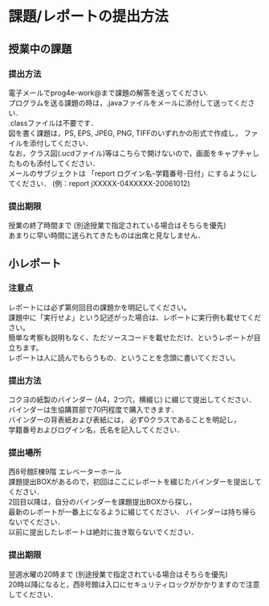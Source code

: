 # 課題/レポートの提出方法

## 授業中の課題

### 提出方法  
  電子メールでprog4e-work@まで課題の解答を送ってください.   
  プログラムを送る課題の時は，.javaファイルをメールに添付して送ってください．  
  .classファイルは不要です．  
  図を書く課題は，PS, EPS, JPEG, PNG, TIFFのいずれかの形式で作成し， ファイルを添付してください．  
  なお，クラス図(.ucdファイル)等はこちらで開けないので，画面をキャプチャしたものも添付してください．  
  メールのサブジェクトは 「report ログイン名-学籍番号-日付」にするようにしてください． 
     (例：report jXXXXX-04XXXXX-20061012)  
### 提出期限
  授業の終了時間まで (別途授業で指定されている場合はそちらを優先)   
  あまりに早い時間に送られてきたものは出席と見なしません．   
  
## 小レポート

### 注意点
  レポートには必ず第何回目の課題かを明記してください。  
  課題中に「実行せよ」という記述がった場合は、レポートに実行例も載せてください。  
  簡単な考察も説明もなく、ただソースコードを載せただけ、というレポートが目立ちます。  
  レポートは人に読んでもらうもの、ということを念頭に書いてください。  
### 提出方法
  コクヨの紙製のバインダー (A4，2つ穴，横綴じ) に綴じて提出してください．  
  バインダーは生協購買部で70円程度で購入できます．  
  バインダーの背表紙および表紙には， 必ずOクラスであることを明記し，  
  学籍番号およびログイン名，氏名を記入してください． 
### 提出場所
  西8号館E棟9階 エレベーターホール   
  課題提出BOXがあるので，初回はここにレポートを綴じたバインダーを提出してください．  
  2回目以降は，自分のバインダーを課題提出BOXから探し，  
  最新のレポートが一番上になるように綴じてください． 
  バインダーは持ち帰らないでください．  
  以前に提出したレポートは絶対に抜き取らないでください．  
### 提出期限
  翌週水曜の20時まで (別途授業で指定されている場合はそちらを優先)   
  20時以降になると，西8号館は入口にセキュリティロックがかかりますので注意してください．   
